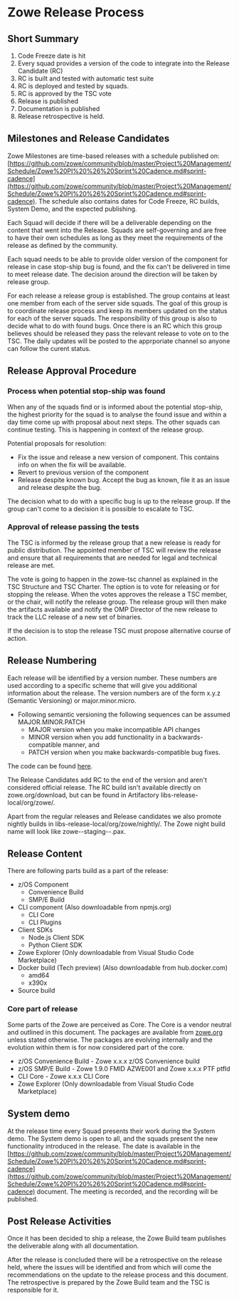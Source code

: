 # Zowe Release Process

## Short Summary

1. Code Freeze date is hit
2. Every squad provides a version of the code to integrate into the Release Candidate (RC)
3. RC is built and tested with automatic test suite
4. RC is deployed and tested by squads. 
5. RC is approved by the TSC vote
6. Release is published
7. Documentation is published
8. Release retrospective is held. 


## Milestones and Release Candidates

Zowe Milestones are time-based releases with a schedule published on: [https://github.com/zowe/community/blob/master/Project%20Management/Schedule/Zowe%20PI%20%26%20Sprint%20Cadence.md#sprint-cadence](https://github.com/zowe/community/blob/master/Project%20Management/Schedule/Zowe%20PI%20%26%20Sprint%20Cadence.md#sprint-cadence). The schedule also contains dates for Code Freeze, RC builds, System Demo, and the expected publishing. 

Each Squad will decide if there will be a deliverable depending on the content that went into the Release. Squads are self-governing and are free to have their own schedules as long as they meet the requirements of the release as defined by the community.

Each squad needs to be able to provide older version of the component for release in case stop-ship bug is found, and the fix can't be delivered in time to meet release date. The decision around the direction will be taken by release group.

For each release a release group is established. The group contains at least one member from each of the server side squads. The goal of this group is to coordinate release process and keep its members updated on the status for each of the server squads. The responsibility of this group is also to decide what to do with found bugs. Once there is an RC which this group believes should be released they pass the relevant release to vote on to the TSC. The daily updates will be posted to the apprporiate channel so anyone can follow the curent status. 

## Release Approval Procedure

### Process when potential stop-ship was found

When any of the squads find or is informed about the potential stop-ship, the highest priority for the squad is to analyse the found issue and within a day time come up with proposal about next steps. The other squads can continue testing. This is happening in context of the release group. 

Potential proposals for resolution:
- Fix the issue and release a new version of component. This contains info on when the fix will be available. 
- Revert to previous version of the component
- Release despite known bug. Accept the bug as known, file it as an issue and release despite the bug.

The decision what to do with a specific bug is up to the release group. If the group can't come to a decision it is possible to escalate to TSC.  

### Approval of release passing the tests

The TSC is informed by the release group that a new release is ready for public distribution. The appointed member of TSC will review the release and ensure that all requirements that are needed for legal and technical release are met. 

The vote is going to happen in the zowe-tsc channel as explained in the TSC Structure and TSC Charter. The option is to vote for releasing or for stopping the release. When the votes approves the release a TSC member, or the chair, will notify the release group. The release group will then make the artifacts available and notify the OMP Director of the new release to track the LLC release of a new set of binaries.

If the decision is to stop the release TSC must propose alternative course of action. 


## Release Numbering

Each release will be identified by a version number. These numbers are used according to a specific scheme that will give you additional information about the release.  The version numbers are of the form x.y.z (Semantic Versioning) or major.minor.micro. 

* Following semantic versioning the following sequences can be assumed MAJOR.MINOR.PATCH
  * MAJOR version when you make incompatible API changes
  * MINOR version when you add functionality in a backwards-compatible manner, and 
  * PATCH version when you make backwards-compatible bug fixes.
  
The code can be found [here](https://zowe.org/download/).

The Release Candidates add RC to the end of the version and aren't considered official release. The RC build isn't available directly on zowe.org/download, but can be found in Artifactory libs-release-local/org/zowe/. 

Apart from the regular releases and Release candidates we also promote nightly builds in libs-release-local/org/zowe/nightly/. The Zowe night build name will look like zowe-<version>-staging-<build-id>-<timestamp>.pax.

## Release Content

There are following parts build as a part of the release:

- z/OS Component
  * Convenience Build
  * SMP/E Build
- CLI component (Also downloadable from npmjs.org)
  * CLI Core
  * CLI Plugins
- Client SDKs
  * Node.js Client SDK
  * Python Client SDK
- Zowe Explorer (Only downloadable from Visual Studio Code Marketplace)
- Docker build (Tech preview) (Also downloadable from hub.docker.com)
  * amd64
  * x390x
- Source build

### Core part of release

Some parts of the Zowe are perceived as Core. The Core is a vendor neutral and outlined in this document. The packages are available from [zowe.org](https://www.zowe.org/download.html) unless stated otherwise. The packages are evolving internally and the evolution within them is for now considered part of the core. 

- z/OS Convenience Build - Zowe x.x.x z/OS Convenience build 
- z/OS SMP/E Build - Zowe 1.9.0 FMID AZWE001 and Zowe x.x.x PTF ptfId
- CLI Core - Zowe x.x.x CLI Core
- Zowe Explorer (Only downloadable from Visual Studio Code Marketplace) 

## System demo

At the release time every Squad presents their work during the System demo. The System demo is open to all, and the squads present the new functionality introduced in the release. The date is available in the [https://github.com/zowe/community/blob/master/Project%20Management/Schedule/Zowe%20PI%20%26%20Sprint%20Cadence.md#sprint-cadence](https://github.com/zowe/community/blob/master/Project%20Management/Schedule/Zowe%20PI%20%26%20Sprint%20Cadence.md#sprint-cadence) document. The meeting is recorded, and the recording will be published.

## Post Release Activities

Once it has been decided to ship a release, the Zowe Build team publishes the deliverable along with all documentation. 

After the release is concluded there will be a retrospective on the release held, where the issues will be identified and from which will come the recommendations on the update to the release process and this document. The retrospective is prepared by the Zowe Build team and the TSC is responsible for it. 
